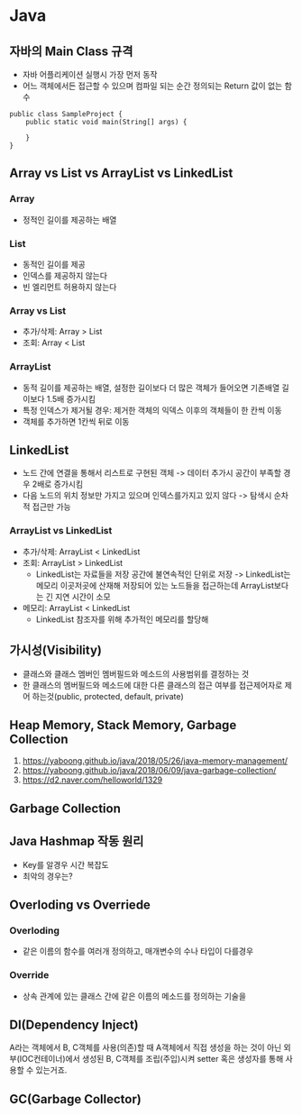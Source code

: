 # Java

## 자바의 Main Class 규격
+ 자바 어플리케이션 실행시 가장 먼저 동작
+ 어느 객체에서든 접근할 수 있으며 컴파일 되는 순간 정의되는 Return 값이 없는 함수
```
public class SampleProject { 
    public static void main(String[] args) { 

    } 
}
```

## Array vs List vs ArrayList vs LinkedList
### Array
+ 정적인 길이를 제공하는 배열
### List
+ 동적인 길이를 제공
+ 인덱스를 제공하지 않는다
+ 빈 엘리먼트 허용하지 않는다
### Array vs List
+ 추가/삭제: Array > List
+ 조회: Array < List
### ArrayList
+ 동적 길이를 제공하는 배열, 설정한 길이보다 더 많은 객체가 들어오면 기존배열 길이보다 1.5배 증가시킴
+ 특정 인덱스가 제거될 경우: 제거한 객체의 익덱스 이후의 객체들이 한 칸씩 이동
+ 객체를 추가하면 1칸씩 뒤로 이동
## LinkedList
+ 노드 간에 연결을 통해서 리스트로 구현된 객체 -> 데이터 추가시 공간이 부족할 경우 2배로 증가시킴
+ 다음 노드의 위치 정보만 가지고 있으며 인덱스를가지고 있지 않다 -> 탐색시 순차적 접근만 가능
### ArrayList vs LinkedList
+ 추가/삭제: ArrayList < LinkedList
+ 조회: ArrayList > LinkedList
    + LinkedList는 자료들을 저장 공간에 불연속적인 단위로 저장 -> LinkedList는 메모리 이곳저곳에 산재해 저장되어 있는 노드들을 접근하는데 ArrayList보다는 긴 지연 시간이 소모
+ 메모리: ArrayList < LinkedList
    + LinkedList 참조자를 위해 추가적인 메모리를 할당해

## 가시성(Visibility)
+ 클래스와 클래스 멤버인 멤버필드와 메소드의 사용범위를 결정하는 것
+ 한 클래스의 멤버필드와 메소드에 대한 다른 클래스의 접근 여부를 접근제어자로 제어 하는것(public, protected, default, private)

## Heap Memory, Stack Memory, Garbage Collection
1. https://yaboong.github.io/java/2018/05/26/java-memory-management/
2. https://yaboong.github.io/java/2018/06/09/java-garbage-collection/
3. https://d2.naver.com/helloworld/1329

## Garbage Collection
> 


## Java Hashmap 작동 원리
+ Key를 알경우 시간 복잡도
+ 최악의 경우는?

## Overloding vs Overriede
### Overloding
+ 같은 이름의 함수를 여러개 정의하고, 매개변수의 수나 타입이 다를경우
### Override
+ 상속 관계에 있는 클래스 간에 같은 이름의 메소드를 정의하는 기술을 

## DI(Dependency Inject)
A라는 객체에서 B, C객체를 사용(의존)할 때 A객체에서 직접 생성을 하는 것이 아닌 외부(IOC컨테이너)에서 생성된 B, C객체를 조립(주입)시켜 setter 혹은 생성자를 통해 사용할 수 있는거죠.

## GC(Garbage Collector)
